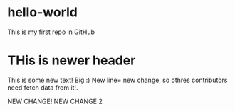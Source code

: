 # hello-world
This is my first repo in GitHub
# THis is newer header
This is some new text!
Big :)
New line= new change, so othres contributors need fetch data from it!.

NEW CHANGE!
NEW CHANGE 2
